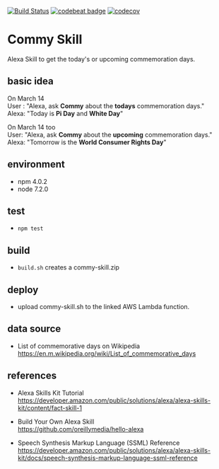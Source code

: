 [![Build Status](https://travis-ci.org/dnltsk/commy-skill.svg?branch=master)](https://travis-ci.org/dnltsk/commy-skill/) [![codebeat badge](https://codebeat.co/badges/e9aa556f-a258-42bb-b5ba-963e7baf8658)](https://codebeat.co/projects/github-com-dnltsk-commy-skill) [![codecov](https://codecov.io/gh/dnltsk/commy-skill/branch/master/graph/badge.svg)](https://codecov.io/gh/dnltsk/commy-skill)

# Commy Skill

Alexa Skill to get the today's or upcoming commemoration days.

## basic idea

On March 14<br/>
User : "Alexa, ask **Commy** about the **todays** commemoration days."<br/>
Alexa: "Today is **Pi Day** and **White Day**"

On March 14 too<br/>
User: "Alexa, ask **Commy** about the **upcoming** commemoration days."<br/>
Alexa:  "Tomorrow is the **World Consumer Rights Day**"

## environment
* npm 4.0.2
* node 7.2.0

## test
* `npm test`

## build
* `build.sh` creates a commy-skill.zip

## deploy
* upload commy-skill.sh to the linked AWS Lambda function.

## data source

* List of commemorative days on Wikipedia<br/>
https://en.m.wikipedia.org/wiki/List_of_commemorative_days

## references

* Alexa Skills Kit Tutorial<br/>
https://developer.amazon.com/public/solutions/alexa/alexa-skills-kit/content/fact-skill-1

* Build Your Own Alexa Skill<br/>
https://github.com/oreillymedia/hello-alexa

* Speech Synthesis Markup Language (SSML) Reference<br/>
https://developer.amazon.com/public/solutions/alexa/alexa-skills-kit/docs/speech-synthesis-markup-language-ssml-reference